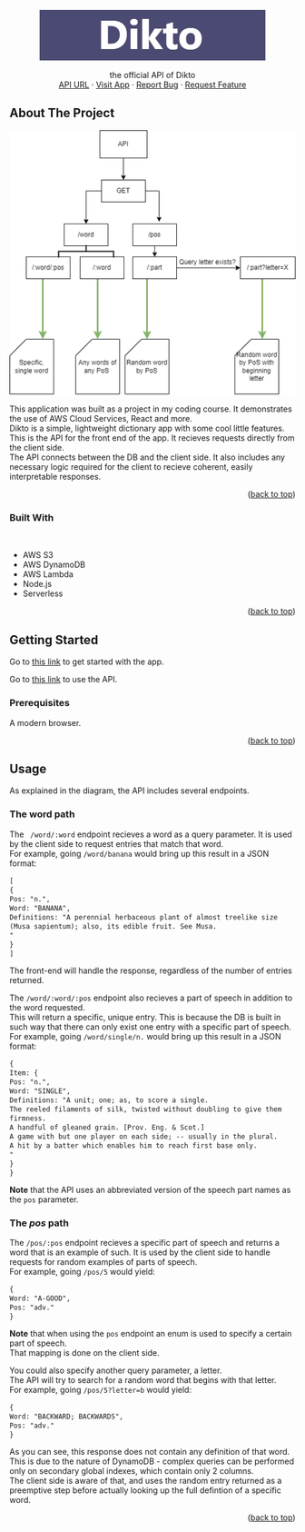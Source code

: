 <div id="top"></div>

<!-- PROJECT LOGO -->
<br />
<div align="center">
    <img src="images/logo.png" alt="Logo" >

  <p align="center">
    the official API of Dikto
    <br />
    <a href="https://0pv5ubqq5l.execute-api.eu-west-1.amazonaws.com/dev">API URL</a>
    ·
    <a href="http://dikto-client.s3-website.eu-west-3.amazonaws.com/">Visit App</a>
    ·
    <a href="https://github.com/strauss02/dikto-frontend/issues">Report Bug</a>
    ·
    <a href="https://github.com/strauss02/dikto-frontend/issues">Request Feature</a>
  </p>
</div>

## About The Project

![Dikto Screen Shot](/images/diagram.png)

This application was built as a project in my coding course. It demonstrates the use of AWS Cloud Services, React and more.  
Dikto is a simple, lightweight dictionary app with some cool little features.  
This is the API for the front end of the app.
It recieves requests directly from the client side.  
The API connects between the DB and the client side. It also includes any necessary logic required for the client to recieve coherent, easily interpretable responses.

<p align="right">(<a href="#top">back to top</a>)</p>

### Built With

<br>

- AWS S3
- AWS DynamoDB
- AWS Lambda
- Node.js
- Serverless

<p align="right">(<a href="#top">back to top</a>)</p>

<!-- GETTING STARTED -->

## Getting Started

Go to [this link](http://dikto-client.s3-website.eu-west-3.amazonaws.com/) to get started with the app.

Go to [this link](https://0pv5ubqq5l.execute-api.eu-west-1.amazonaws.com/dev/) to use the API.

### Prerequisites

A modern browser.

<p align="right">(<a href="#top">back to top</a>)</p>

<!-- USAGE EXAMPLES -->

## Usage

As explained in the diagram, the API includes several endpoints.

### The word path

The ` /word/:word` endpoint recieves a word as a query parameter. It is used by the client side to request entries that match that word.  
For example, going `/word/banana` would bring up this result in a JSON format:

```
[
{
Pos: "n.",
Word: "BANANA",
Definitions: "A perennial herbaceous plant of almost treelike size (Musa sapientum); also, its edible fruit. See Musa.
"
}
]
```

The front-end will handle the response, regardless of the number of entries returned.

The `/word/:word/:pos` endpoint also recieves a part of speech in addition to the word requested.  
This will return a specific, unique entry. This is because the DB is built in such way that there can only exist one entry with a specific part of speech.  
For example, going `/word/single/n.` would bring up this result in a JSON format:

```
{
Item: {
Pos: "n.",
Word: "SINGLE",
Definitions: "A unit; one; as, to score a single.
The reeled filaments of silk, twisted without doubling to give them firmness.
A handful of gleaned grain. [Prov. Eng. & Scot.]
A game with but one player on each side; -- usually in the plural.
A hit by a batter which enables him to reach first base only.
"
}
}
```

**Note** that the API uses an abbreviated version of the speech part names as the `pos` parameter.

### The _pos_ path

The `/pos/:pos` endpoint recieves a specific part of speech and returns a word that is an example of such. It is used by the client side to handle requests for random examples of parts of speech.  
For example, going `/pos/5` would yield:

```
{
Word: "A-GOOD",
Pos: "adv."
}
```

**Note** that when using the `pos` endpoint an enum is used to specify a certain part of speech.  
That mapping is done on the client side.

You could also specify another query parameter, a letter.  
The API will try to search for a random word that begins with that letter.  
For example, going `/pos/5?letter=b` would yield:

```
{
Word: "BACKWARD; BACKWARDS",
Pos: "adv."
}
```

As you can see, this response does not contain any definition of that word. This is due to the nature of DynamoDB - complex queries can be performed only on secondary global indexes, which contain only 2 columns.  
The client side is aware of that, and uses the random entry returned as a preemptive step before actually looking up the full defintion of a specific word.

<p align="right">(<a href="#top">back to top</a>)</p>
